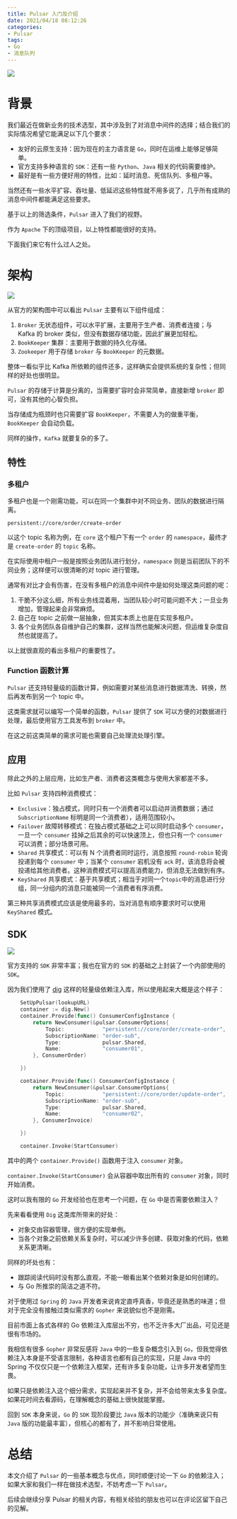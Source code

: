 ```yaml
---
title: Pulsar 入门及介绍
date: 2021/04/18 08:12:26 
categories: 
- Pulsar
tags: 
- Go
- 消息队列
---
```




![](https://i.loli.net/2021/04/22/u6VKbdFmzW4P8vD.jpg)

# 背景

我们最近在做新业务的技术选型，其中涉及到了对消息中间件的选择；结合我们的实际情况希望它能满足以下几个要求：

- 友好的云原生支持：因为现在的主力语言是 `Go`，同时在运维上能够足够简单。
- 官方支持多种语言的 `SDK`：还有一些 `Python`、`Java` 相关的代码需要维护。
- 最好是有一些方便好用的特性，比如：延时消息、死信队列、多租户等。

<!--more-->


当然还有一些水平扩容、吞吐量、低延迟这些特性就不用多说了，几乎所有成熟的消息中间件都能满足这些要求。

基于以上的筛选条件，`Pulsar` 进入了我们的视野。

作为 `Apache` 下的顶级项目，以上特性都能很好的支持。

下面我们来它有什么过人之处。

# 架构

![](https://i.loli.net/2021/04/22/w5yoNzm1lCPQtgZ.jpg)

从官方的架构图中可以看出 `Pulsar` 主要有以下组件组成：

1. `Broker` 无状态组件，可以水平扩展，主要用于生产者、消费者连接；与 Kafka 的 broker 类似，但没有数据存储功能，因此扩展更加轻松。
2. `BookKeeper` 集群：主要用于数据的持久化存储。
3. `Zookeeper` 用于存储 `broker` 与 `BookKeeper` 的元数据。

整体一看似乎比 Kafka 所依赖的组件还多，这样确实会提供系统的复杂性；但同样的好处也很明显。

`Pulsar` 的存储于计算是分离的，当需要扩容时会非常简单，直接新增 `broker` 即可，没有其他的心智负担。

当存储成为瓶颈时也只需要扩容 `BookKeeper`，不需要人为的做重平衡，`BookKeeper` 会自动负载。

同样的操作，`Kafka` 就要复杂的多了。

## 特性
### 多租户

多租户也是一个刚需功能，可以在同一个集群中对不同业务、团队的数据进行隔离。

```
persistent://core/order/create-order
```

以这个 topic 名称为例，在 `core` 这个租户下有一个 `order` 的 `namespace`，最终才是 `create-order` 的 `topic` 名称。

在实际使用中租户一般是按照业务团队进行划分，`namespace` 则是当前团队下的不同业务；这样便可以很清晰的对 topic 进行管理。

通常有对比才会有伤害，在没有多租户的消息中间件中是如何处理这类问题的呢：

1. 干脆不分这么细，所有业务线混着用，当团队较小时可能问题不大；一旦业务增加，管理起来会非常麻烦。
2. 自己在 topic 之前做一层抽象，但其实本质上也是在实现多租户。
3. 各个业务团队各自维护自己的集群，这样当然也能解决问题，但运维复杂度自然也就提高了。

以上就很直观的看出多租户的重要性了。

### Function 函数计算

`Pulsar` 还支持轻量级的函数计算，例如需要对某些消息进行数据清洗、转换，然后再发布到另一个 topic 中。

这类需求就可以编写一个简单的函数，`Pulsar` 提供了 `SDK` 可以方便的对数据进行处理，最后使用官方工具发布到 `broker` 中。

在这之前这类简单的需求可能也需要自己处理流处理引擎。

## 应用

除此之外的上层应用，比如生产者、消费者这类概念与使用大家都差不多。

比如 `Pulsar` 支持四种消费模式：

- `Exclusive`：独占模式，同时只有一个消费者可以启动并消费数据；通过 `SubscriptionName` 标明是同一个消费者），适用范围较小。
- `Failover` 故障转移模式：在独占模式基础之上可以同时启动多个 `consumer`，一旦一个 `consumer`  挂掉之后其余的可以快速顶上，但也只有一个 `consumer` 可以消费；部分场景可用。
- `Shared` 共享模式：可以有 N 个消费者同时运行，消息按照 `round-robin` 轮询投递到每个 `consumer` 中；当某个 `consumer` 宕机没有 `ack` 时，该消息将会被投递给其他消费者。这种消费模式可以提高消费能力，但消息无法做到有序。
- `KeyShared` 共享模式：基于共享模式；相当于对同一个`topic`中的消息进行分组，同一分组内的消息只能被同一个消费者有序消费。

第三种共享消费模式应该是使用最多的，当对消息有顺序要求时可以使用 `KeyShared` 模式。

## SDK

![](https://i.loli.net/2021/04/22/y4XQL2kOSgxojRT.jpg)

官方支持的 `SDK` 非常丰富；我也在官方的 `SDK` 的基础之上封装了一个内部使用的 `SDK`。

因为我们使用了 [dig](https://pkg.go.dev/go.uber.org/dig) 这样的轻量级依赖注入库，所以使用起来大概是这个样子：

```go
	SetUpPulsar(lookupURL)
	container := dig.New()
	container.Provide(func() ConsumerConfigInstance {
		return NewConsumer(&pulsar.ConsumerOptions{
			Topic:            "persistent://core/order/create-order",
			SubscriptionName: "order-sub",
			Type:             pulsar.Shared,
			Name:             "consumer01",
		}, ConsumerOrder)

	})

	container.Provide(func() ConsumerConfigInstance {
		return NewConsumer(&pulsar.ConsumerOptions{
			Topic:            "persistent://core/order/update-order",
			SubscriptionName: "order-sub",
			Type:             pulsar.Shared,
			Name:             "consumer02",
		}, ConsumerInvoice)

	})

	container.Invoke(StartConsumer)
```

其中的两个 `container.Provide()` 函数用于注入 `consumer` 对象。

`container.Invoke(StartConsumer)`  会从容器中取出所有的 `consumer` 对象，同时开始消费。

这时以我有限的 `Go` 开发经验也在思考一个问题，在 `Go` 中是否需要依赖注入？

先来看看使用 `Dig` 这类库所带来的好处：
- 对象交由容器管理，很方便的实现单例。
- 当各个对象之前依赖关系复杂时，可以减少许多创建、获取对象的代码，依赖关系更清晰。

同样的坏处也有：
- 跟踪阅读代码时没有那么直观，不能一眼看出某个依赖对象是如何创建的。
- 与 Go 所推崇的简洁之道不符。

对于使用过 `Spring` 的 `Java` 开发者来说肯定直呼真香，毕竟还是熟悉的味道；但对于完全没有接触过类似需求的 `Gopher` 来说貌似也不是刚需。

目前市面上各式各样的 Go 依赖注入库层出不穷，也不乏许多大厂出品，可见还是很有市场的。

我相信有很多 `Gopher` 非常反感将 `Java` 中的一些复杂概念引入到 `Go`，但我觉得依赖注入本身是不受语言限制，各种语言也都有自己的实现，只是 Java 中的 Spring 不仅仅只是一个依赖注入框架，还有许多复杂功能，让许多开发者望而生畏。

如果只是依赖注入这个细分需求，实现起来并不复杂，并不会给带来太多复杂度。如果花时间去看源码，在理解概念的基础上很快就能掌握。

回到 `SDK` 本身来说，`Go` 的 `SDK` 现阶段要比 `Java` 版本的功能少（准确来说只有 `Java` 版的功能最丰富），但核心的都有了，并不影响日常使用。

# 总结

本文介绍了 `Pulsar` 的一些基本概念与优点，同时顺便讨论一下 `Go` 的依赖注入；如果大家和我们一样在做技术选型，不妨考虑一下 `Pulsar`。

后续会继续分享 Pulsar 的相关内容，有相关经验的朋友也可以在评论区留下自己的见解。

